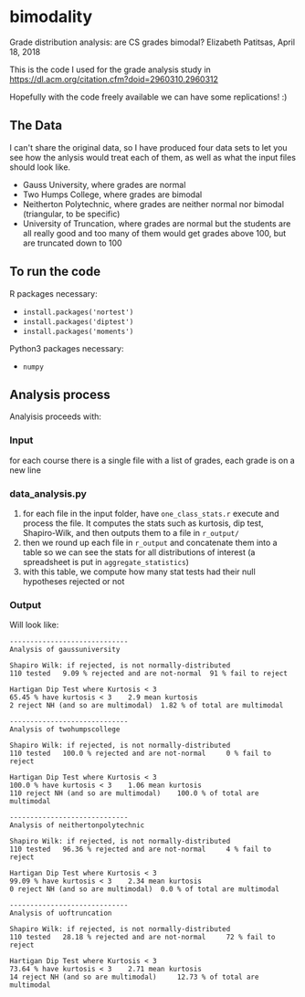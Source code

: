 # bimodality
Grade distribution analysis: are CS grades bimodal?
Elizabeth Patitsas, April 18, 2018

This is the code I used for the grade analysis study in https://dl.acm.org/citation.cfm?doid=2960310.2960312

Hopefully with the code freely available we can have some replications! :)

## The Data
I can't share the original data, so I have produced four data sets to let you see
how the anlysis would treat each of them, as well as what the input files should look like.

* Gauss University, where grades are normal
* Two Humps College, where grades are bimodal
* Neitherton Polytechnic, where grades are neither normal nor bimodal (triangular, to be specific)
* University of Truncation, where grades are normal but the students are all really good and too many of them would get grades above 100, but are truncated down to 100

## To run the code

R packages necessary:
* `install.packages('nortest')`
* `install.packages('diptest')`
* `install.packages('moments')`

Python3 packages necessary:
* `numpy`

## Analysis process

Analyisis proceeds with:

### Input
for each course there is a single file with a list of grades, each grade is on a new line

### data_analysis.py
1. for each file in the input folder, have `one_class_stats.r` execute and process the file. It computes the stats such as kurtosis, dip test, Shapiro-Wilk, and then outputs them to a file in `r_output/`
1. then we round up each file in `r_output` and concatenate them into a table so we can see the stats for all distributions of interest (a spreadsheet is put in `aggregate_statistics`)
1. with this table, we compute how many stat tests had their null hypotheses rejected or not

### Output

Will look like:
```
-----------------------------
Analysis of gaussuniversity 

Shapiro Wilk: if rejected, is not normally-distributed
110 tested	 9.09 % rejected and are not-normal	 91 % fail to reject

Hartigan Dip Test where Kurtosis < 3
65.45 % have kurtosis < 3	 2.9 mean kurtosis
2 reject NH (and so are multimodal)	 1.82 % of total are multimodal

-----------------------------
Analysis of twohumpscollege 

Shapiro Wilk: if rejected, is not normally-distributed
110 tested	 100.0 % rejected and are not-normal	 0 % fail to reject

Hartigan Dip Test where Kurtosis < 3
100.0 % have kurtosis < 3	 1.06 mean kurtosis
110 reject NH (and so are multimodal)	 100.0 % of total are multimodal

-----------------------------
Analysis of neithertonpolytechnic 

Shapiro Wilk: if rejected, is not normally-distributed
110 tested	 96.36 % rejected and are not-normal	 4 % fail to reject

Hartigan Dip Test where Kurtosis < 3
99.09 % have kurtosis < 3	 2.34 mean kurtosis
0 reject NH (and so are multimodal)	 0.0 % of total are multimodal

-----------------------------
Analysis of uoftruncation 

Shapiro Wilk: if rejected, is not normally-distributed
110 tested	 28.18 % rejected and are not-normal	 72 % fail to reject

Hartigan Dip Test where Kurtosis < 3
73.64 % have kurtosis < 3	 2.71 mean kurtosis
14 reject NH (and so are multimodal)	 12.73 % of total are multimodal
```
